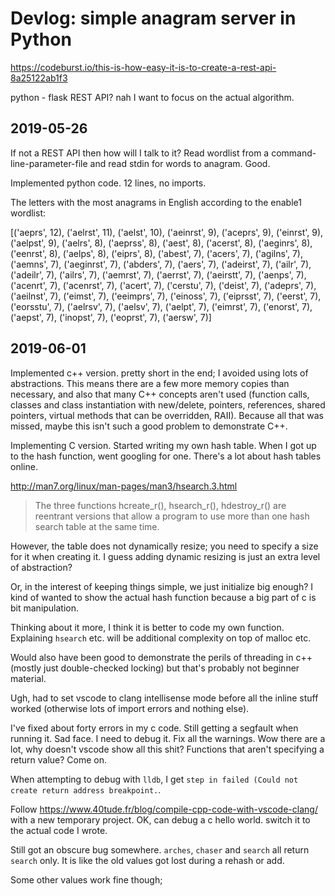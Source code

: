 # Devlog: simple anagram server in Python

https://codeburst.io/this-is-how-easy-it-is-to-create-a-rest-api-8a25122ab1f3

python - flask REST API? nah I want to focus on the actual algorithm.

## 2019-05-26

If not a REST API then how will I talk to it? Read wordlist from a command-line-parameter-file and read stdin for words to anagram. Good.

Implemented python code. 12 lines, no imports.

The letters with the most anagrams in English according to the enable1 wordlist:

[('aeprs', 12), ('aelrst', 11), ('aelst', 10), ('aeinrst', 9), ('aceprs', 9), ('einrst', 9), ('aelpst', 9), ('aelrs', 8), ('aeprss', 8), ('aest', 8), ('acerst', 8), ('aeginrs', 8), ('eenrst', 8), ('aelps', 8), ('eiprs', 8), ('abest', 7), ('acers', 7), ('agilns', 7), ('aemns', 7), ('aeginrst', 7), ('abders', 7), ('aers', 7), ('adeirst', 7), ('ailr', 7), ('adeilr', 7), ('ailrs', 7), ('aemrst', 7), ('aerrst', 7), ('aeirstt', 7), ('aenps', 7), ('acenrt', 7), ('acenrst', 7), ('acert', 7), ('cerstu', 7), ('deist', 7), ('adeprs', 7), ('aeilnst', 7), ('eimst', 7), ('eeimprs', 7), ('einoss', 7), ('eiprsst', 7), ('eerst', 7), ('eorsstu', 7), ('aelrsv', 7), ('aelsv', 7), ('aelpt', 7), ('eimrst', 7), ('enorst', 7), ('aepst', 7), ('inopst', 7), ('eoprst', 7), ('aersw', 7)]

## 2019-06-01

Implemented c++ version. pretty short in the end; I avoided using lots of abstractions. This means there are a few more memory copies than necessary, and also that many C++ concepts aren't used (function calls, classes and class instantiation with new/delete, pointers, references, shared pointers, virtual methods that can be overridden, RAII). Because all that was missed, maybe this isn't such a good problem to demonstrate C++.

Implementing C version. Started writing my own hash table. When I got up to the hash function, went googling for one. There's a lot about hash tables online.

http://man7.org/linux/man-pages/man3/hsearch.3.html

> The three functions hcreate_r(), hsearch_r(), hdestroy_r() are reentrant versions that allow a program to use more than one hash search table at the same time.

However, the table does not dynamically resize; you need to specify a size for it when creating it.
I guess adding dynamic resizing is just an extra level of abstraction?

Or, in the interest of keeping things simple, we just initialize big enough? I kind of wanted to show the actual hash function because a big part of c is bit manipulation.

Thinking about it more, I think it is better to code my own function. Explaining `hsearch` etc. will be additional complexity on top of malloc etc.

Would also have been good to demonstrate the perils of threading in c++ (mostly just double-checked locking) but that's probably not beginner material.

Ugh, had to set vscode to clang intellisense mode before all the inline stuff worked (otherwise lots of import errors and nothing else).

I've fixed about forty errors in my c code. Still getting a segfault when running it. Sad face. I need to debug it. Fix all the warnings. Wow there are a lot, why doesn't vscode show all this shit? Functions that aren't specifying a return value? Come on.

When attempting to debug with `lldb`, I get `step in failed (Could not create return address breakpoint.`.

Follow https://www.40tude.fr/blog/compile-cpp-code-with-vscode-clang/ with a new temporary project. OK, can debug a c hello world. switch it to the actual code I wrote.

Still got an obscure bug somewhere. `arches`, `chaser` and `search` all return `search` only. It is like the old values got lost during a rehash or add.

Some other values work fine though;
